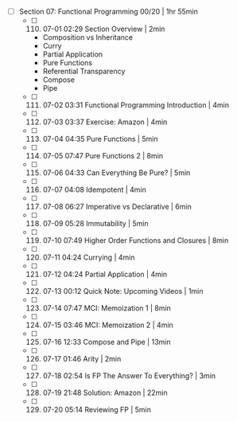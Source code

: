 - [ ] Section 07: Functional Programming 00/20 | 1hr 55min
	- [ ] 110. 07-01 02:29 Section Overview | 2min
	  - Composition vs Inheritance
	  - Curry
	  - Partial Application
	  - Pure Functions
	  - Referential Transparency
	  - Compose
	  - Pipe
	- [ ] 111. 07-02 03:31 Functional Programming Introduction | 4min
	- [ ] 112. 07-03 03:37 Exercise: Amazon | 4min
	- [ ] 113. 07-04 04:35 Pure Functions | 5min
	- [ ] 114. 07-05 07:47 Pure Functions 2 | 8min
	- [ ] 115. 07-06 04:33 Can Everything Be Pure? | 5min
	- [ ] 116. 07-07 04:08 Idempotent | 4min
	- [ ] 117. 07-08 06:27 Imperative vs Declarative | 6min
	- [ ] 118. 07-09 05:28 Immutability | 5min
	- [ ] 119. 07-10 07:49 Higher Order Functions and Closures | 8min
	- [ ] 120. 07-11 04:24 Currying | 4min
	- [ ] 121. 07-12 04:24 Partial Application | 4min
	- [ ] 122. 07-13 00:12 Quick Note: Upcoming Videos | 1min
	- [ ] 123. 07-14 07:47 MCI: Memoization 1 | 8min
	- [ ] 124. 07-15 03:46 MCI: Memoization 2 | 4min
	- [ ] 125. 07-16 12:33 Compose and Pipe | 13min
	- [ ] 126. 07-17 01:46 Arity | 2min
	- [ ] 127. 07-18 02:54 Is FP The Answer To Everything? | 3min
	- [ ] 128. 07-19 21:48 Solution: Amazon | 22min
	- [ ] 129. 07-20 05:14 Reviewing FP | 5min

